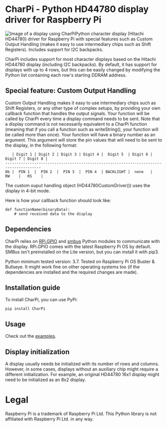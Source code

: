 # CharPi - Python HD44780 display driver for Raspberry Pi

<img src="/hello-CharPi.png" alt="Image of a display using CharPi">Python character display (Hitachi HD44780) driver for Raspberry Pi with special features such as Custom Output Handling (makes it easy to use intermediary chips such as Shift Registers). Includes support for I2C backpacks.

CharPi includes support for most character displays based on the Hitachi HD44780 display (including I2C backpacks). By default, it has support for displays with up to 4 rows, but this can be easily changed by modifying the Python list containing each row's starting DDRAM address.

## Special feature: Custom Output Handling
Custom Output Handling makes it easy to use intermediary chips such as Shift Registers, or any other type of complex setups, by providing your own callback function that handles the output signals. Your function will be called by CharPi every time a display command needs to be sent. Note that a display command is not necessarily equivalent to a CharPi function (meaning that if you call a function such as writeString(), your function will be called more than once). Your function will have a binary number as an argument. This argument will store the pin values that will need to be sent to the display, in the following format:

```
   | Digit 1 | Digit 2 | Digit 3 | Digit 4 |  Digit 5  | Digit 6 | Digit 7 | Digit 8 |
--------------------------------------------------------------------------------------
0b |  PIN 1  |  PIN 2  |  PIN 3  |  PIN 4  | BACKLIGHT |  none   |   RW    |   RS    |
```

The custom ouput handling object (HD44780CustomDriver()) uses the display in 4-bit mode.

Here is how your callback function should look like:
```
def functionName(binaryData):
    # send received data to the display
```

## Dependencies

CharPi relies on [RPi.GPIO](https://pypi.org/project/RPi.GPIO/) and [smbus](https://pypi.org/project/smbus/) Python modules to communicate with the display. RPi.GPIO comes with the latest Raspberry Pi OS by default. SMBus isn't preinstalled on the Lite version, but you can install it with pip3. 

Python minimum tested version: 3.7.
Tested on Raspberry Pi OS Buster & Bullseye. It might work fine on other operating systems too (if the dependencies are installed and the required changes are made).


## Installation guide

To install CharPi, you can use PyPi:

```
pip install CharPi
```


## Usage

Check out the [examples](https://github.com/iCMDgithub/CharPi/tree/main/Examples).

## Display initialization

A display usually needs be initialized with its number of rows and columns.
However, in some cases, displays without an auxiliary chip might require a different initialization.
For example, an original HD44780 16x1 display might need to be initialized as an 8x2 display.

# Legal
Raspberry Pi is a trademark of Raspberry Pi Ltd.
This Python library is not affiliated with Raspberry Pi Ltd. in any way.
